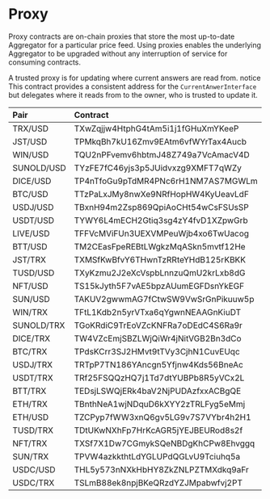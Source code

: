 # Proxy

Proxy contracts are on-chain proxies that store the most up-to-date Aggregator for a particular price feed. Using proxies enables the underlying Aggregator to be upgraded without any interruption of service for consuming contracts.

A trusted proxy is for updating where current answers are read from.
notice This contract provides a consistent address for the `CurrentAnwerInterface` but delegates where it reads from to the owner, who is trusted to update it.

|Pair|Contract|
|:--|:--|
|TRX/USD  | TXwZqjjw4HtphG4tAm5i1j1fGHuXmYKeeP |
|JST/USD  | TPMkqBh7kU16Zmv9EAtm6vfWYrTax4Aucb |
|WIN/USD  | TQU2nPFvemv6hbtmJ48Z749a7VcAmacV4D |
|SUNOLD/USD  | TYzFE7fC46yjs3p5JUidvxzg9XMFT7qWZy |
|DICE/USD | TP4nTfoGu9pTdMR4PNc6rH1NM7AS7MGWLm |
|BTC/USD  | TTzPaLxJMy8nwXe9NRfHopHW4KyUeavLdF |
|USDJ/USD | TBxnH94m2Zsp869QpiAoCHt54wCsFSUsSP |
|USDT/USD | TYWY6L4mECH2Gtiq3sg4zY4fvD1XZpwGrb |
|LIVE/USD | TFFVcMViFUn3UEXVMPeuWjb4xo6TwUacog |
|BTT/USD  | TM2CEasFpeREBtLWgkzMqASkn5mvtf12He |
|JST/TRX  | TXMSfKwBfvY6THwnTzRRteYHdB125rKBKK |
|TUSD/USD | TXyKzmu2J2eXcVspbLnnzuQmU2krLxb8dG |
|NFT/USD  | TS15kJyth5F7vAE5bpzAUumEGFDsnYkEGF |
|SUN/USD  | TAKUV2gwwmAG7fCtwSW9VwSrGnPikuuw5p |
|WIN/TRX  | TFtL1Kdb2n5yrVTxa6qYgwnNEAAGnKiuDT |
|SUNOLD/TRX  | TGoKRdiC9TrEoVZcKNFRa7oDEdC4S6Ra9r |
|DICE/TRX | TW4VZcEmjSBZLWjQiWr4jNitVGB2Bn3dCo |
|BTC/TRX  | TPdsKCrr3SJ2HMvt9tTVy3CjhN1CuvEUqc |
|USDJ/TRX | TRTpP7TN186YAncgn5Yfjnw4Kds56BneAc |
|USDT/TRX | TRf25FSQQzHQ7j1Td7dtYUBPb8R5yVCx2L |
|BTT/TRX  | TEDsjLSWQjERk4baV2NjPUDAzfxxACBgQE |
|ETH/TRX  | TBnthNeA1wjNDquD6kXYY2zTRLFyg5eMmj |
|ETH/USD  | TZCPyp7fWW3xnQ6gv5LG9v7S7VYbr4h2H1 |
|TUSD/TRX | TDtUKwNXhFp7HrKcAGR5jYEJBEURod8s2f |
|NFT/TRX  | TXSf7X1Dw7CGmykSQeNBDgKhCPw8Ehvggq |
|SUN/TRX  | TPVW4azkkthtLdYGLUPdQGLvU9Tciuhq5a |
|USDC/USD  | THL5y573nNXkHbHY8ZkZNLPZTMXdkq9aFr |
|USDC/TRX  | TSLmB88ek8npjBKeQRzdYZJMpabwfvj2PT |
